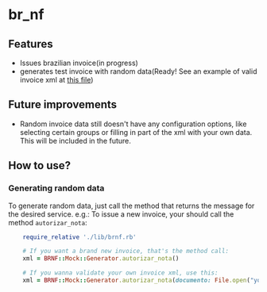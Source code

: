 # br_nf

## Features
- Issues brazilian invoice(in progress)
- generates test invoice with random data(Ready! See an example of valid invoice xml at [this file](https://github.com/jlucartc/gem_nf/blob/master/nota_exemplo.xml))

## Future improvements
- Random invoice data still doesn't have any configuration options, like selecting certain groups or filling in part of the xml with your own data. This will be included in the future.

## How to use?

### Generating random data

To generate random data, just call the method that returns the message for the desired service.
e.g.: To issue a new invoice, your should call the method `autorizar_nota`:

```ruby
	require_relative './lib/brnf.rb'

	# If you want a brand new invoice, that's the method call:
	xml = BRNF::Mock::Generator.autorizar_nota()

	# If you wanna validate your own invoice xml, use this:
	xml = BRNF::Mock::Generator.autorizar_nota(documento: File.open("your_invoice.xml"){ |f| Nokogiri::XML(f) })
```